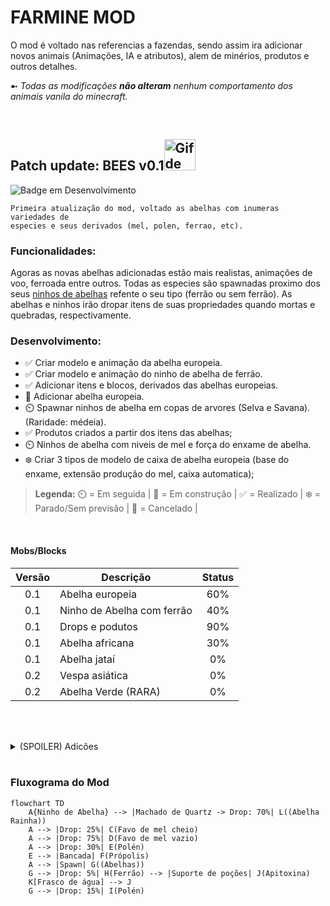 
# FARMINE MOD

O mod é voltado nas referencias a fazendas, sendo assim ira adicionar novos animais (Animações, IA e atributos), alem de minérios, produtos e outros detalhes.

➼ _Todas as modificações **não alteram** nenhum comportamento dos animais vanila do minecraft._

<br />

## Patch update: **BEES v0.1**<img src="https://github.com/Secoide/Farmine_Forge_1.19.4/assets/93934823/64b6dbae-2f42-40bf-9e5b-c8f3883502f4" alt="Gif de abelha voando." width="50"/>
![Badge em Desenvolvimento](http://img.shields.io/static/v1?label=STATUS&message=EM%20DESENVOLVIMENTO&color=GREEN&style=for-the-badge)

    Primeira atualização do mod, voltado as abelhas com inumeras variedades de 
    especies e seus derivados (mel, polen, ferrao, etc).


### Funcionalidades:
  Agoras as novas abelhas adicionadas estão mais realistas, animações de voo, ferroada entre outros.
    Todas as especies são spawnadas proximo dos seus [ninhos de abelhas](https://github.com/Secoide/Farmine_Forge_1.19.4/edit/master/README.md#adicionado) refente o seu tipo (ferrão ou sem ferrão).
As abelhas e ninhos irão dropar itens de suas propriedades quando mortas e quebradas, respectivamente.

### Desenvolvimento:
- :white_check_mark: Criar modelo e animação da abelha europeia.
- :white_check_mark: Criar modelo e animação do ninho de abelha de ferrão.
- :white_check_mark: Adicionar itens e blocos, derivados das abelhas europeias.
- :construction: Adicionar abelha europeia.
- :timer_clock: Spawnar ninhos de abelha em copas de arvores (Selva e Savana). (Raridade: médeia).
- :white_check_mark: Produtos criados a partir dos itens das abelhas;
- :timer_clock: Ninhos de abelha com niveis de mel e força do enxame de abelha.
- :snowflake: Criar 3 tipos de modelo de caixa de abelha europeia (base do enxame, extensão produção do mel, caixa automatica);

>**Legenda:** 
>:timer_clock: = Em seguida |
>:construction: = Em construção |
>:white_check_mark: = Realizado |
>:snowflake:	= Parado/Sem previsão |
>:stop_sign: = Cancelado |

<br />

#### Mobs/Blocks


| Versão | Descrição | Status |
| :---: | --- | :---: | 
| 0.1 | Abelha europeia | 60% |
| 0.1 | Ninho de Abelha com ferrão | 40% |
| 0.1 | Drops e podutos | 90% |
| 0.1 | Abelha africana | 30% |
| 0.1 | Abelha jataí | 0% |
| 0.2 | Vespa asiática | 0% |
| 0.2 | Abelha Verde (RARA) | 0% |

<br /><br />

<!-- Oculto-->
<details>
<summary> (SPOILER) Adicões</summary>
  
### Drops
  ![ferrao_abelha](https://github.com/Secoide/Farmine_Forge_1.19.4/assets/93934823/85c35754-0f40-47af-9180-c8a040293f2f)
  ![polem](https://github.com/Secoide/Farmine_Forge_1.19.4/assets/93934823/7d975e8c-d9f5-444f-8aaf-fbc9f014b7b6)
  ![favo_mel_cheio](https://github.com/Secoide/Farmine_Forge_1.19.4/assets/93934823/c9cad012-63c6-49f3-b582-0c7dfbcda8d1)
  
### Produtos
  ![imunizante_abelha](https://github.com/Secoide/Farmine_Forge_1.19.4/assets/93934823/14370a84-cc72-4357-9525-cdd9d8e78975)
  ![mel](https://github.com/Secoide/Farmine_Forge_1.19.4/assets/93934823/3e128c6e-ef2a-4acb-b65b-ed0035075dc6)
  ![propolis](https://github.com/Secoide/Farmine_Forge_1.19.4/assets/93934823/81a79399-687c-46f4-80cb-29ab9dcbd69b)
  ![geleia_real](https://github.com/Secoide/Farmine_Forge_1.19.4/assets/93934823/e7067f6e-091c-442a-a397-f15763c6b49a)
  ![hidromel](https://github.com/Secoide/Farmine_Forge_1.19.4/assets/93934823/ff15823f-9f6b-46c8-bb7f-7cdb22a85188)
  
### Abelhas
> Abelha Europeia/Africana

<figure >
   <img src="https://github.com/Secoide/Farmine_Forge_1.19.4/assets/93934823/3ea9cff3-71f9-48e6-99a5-4c783e139476"
       alt="Uma abelha feira no blockbench com animação de parada."
       width="70">
   <img src="https://github.com/Secoide/Farmine_Forge_1.19.4/assets/93934823/9abd6cbb-d39f-439f-9cc7-0a4a339de6b1"
       alt="Uma abelha feira no blockbench com animação de parada."
       width="70">
  </figure>
</div>


>Ninho de abelha
<div>
  <img src="https://github.com/Secoide/Farmine_Forge_1.19.4/assets/93934823/23b63c76-0d4e-42ed-970f-dfec1349378e" width="100px" />
</div>

<br /><br />

</details>
<br />

### Fluxograma do Mod

```mermaid
flowchart TD
    A{Ninho de Abelha} --> |Machado de Quartz -> Drop: 70%| L((Abelha Rainha))
    A --> |Drop: 25%| C(Favo de mel cheio)
    A --> |Drop: 75%| D(Favo de mel vazio)
    A --> |Drop: 30%| E(Polén)
    E --> |Bancada| F(Própolis)
    A --> |Spawn| G((Abelhas))
    G --> |Drop: 5%| H(Ferrão) --> |Suporte de poções| J(Apitoxina)
    K[Frasco de água] --> J
    G --> |Drop: 15%| I(Polén)
```
<br /><br />


